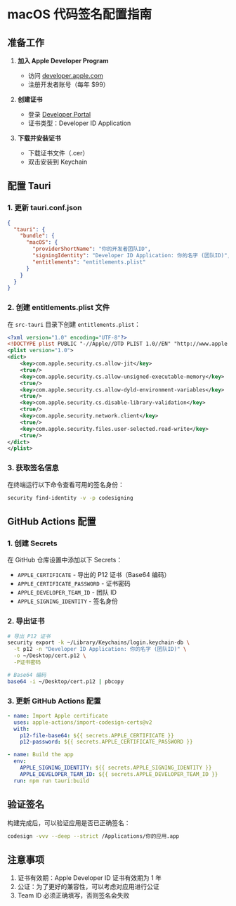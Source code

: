 # macOS 代码签名配置指南

## 准备工作

1. **加入 Apple Developer Program**
   - 访问 [developer.apple.com](https://developer.apple.com/)
   - 注册开发者账号（每年 $99）

2. **创建证书**
   - 登录 [Developer Portal](https://developer.apple.com/account/)
   - 证书类型：Developer ID Application

3. **下载并安装证书**
   - 下载证书文件（.cer）
   - 双击安装到 Keychain

## 配置 Tauri

### 1. 更新 tauri.conf.json

```json
{
  "tauri": {
    "bundle": {
      "macOS": {
        "providerShortName": "你的开发者团队ID",
        "signingIdentity": "Developer ID Application: 你的名字 (团队ID)",
        "entitlements": "entitlements.plist"
      }
    }
  }
}
```

### 2. 创建 entitlements.plist 文件

在 `src-tauri` 目录下创建 `entitlements.plist`：

```xml
<?xml version="1.0" encoding="UTF-8"?>
<!DOCTYPE plist PUBLIC "-//Apple//DTD PLIST 1.0//EN" "http://www.apple.com/DTDs/PropertyList-1.0.dtd">
<plist version="1.0">
<dict>
    <key>com.apple.security.cs.allow-jit</key>
    <true/>
    <key>com.apple.security.cs.allow-unsigned-executable-memory</key>
    <true/>
    <key>com.apple.security.cs.allow-dyld-environment-variables</key>
    <true/>
    <key>com.apple.security.cs.disable-library-validation</key>
    <true/>
    <key>com.apple.security.network.client</key>
    <true/>
    <key>com.apple.security.files.user-selected.read-write</key>
    <true/>
</dict>
</plist>
```

### 3. 获取签名信息

在终端运行以下命令查看可用的签名身份：

```bash
security find-identity -v -p codesigning
```

## GitHub Actions 配置

### 1. 创建 Secrets

在 GitHub 仓库设置中添加以下 Secrets：
- `APPLE_CERTIFICATE` - 导出的 P12 证书（Base64 编码）
- `APPLE_CERTIFICATE_PASSWORD` - 证书密码
- `APPLE_DEVELOPER_TEAM_ID` - 团队 ID
- `APPLE_SIGNING_IDENTITY` - 签名身份

### 2. 导出证书

```bash
# 导出 P12 证书
security export -k ~/Library/Keychains/login.keychain-db \
  -t p12 -n "Developer ID Application: 你的名字 (团队ID)" \
  -o ~/Desktop/cert.p12 \
  -P证书密码

# Base64 编码
base64 -i ~/Desktop/cert.p12 | pbcopy
```

### 3. 更新 GitHub Actions 配置

```yaml
- name: Import Apple certificate
  uses: apple-actions/import-codesign-certs@v2
  with:
    p12-file-base64: ${{ secrets.APPLE_CERTIFICATE }}
    p12-password: ${{ secrets.APPLE_CERTIFICATE_PASSWORD }}

- name: Build the app
  env:
    APPLE_SIGNING_IDENTITY: ${{ secrets.APPLE_SIGNING_IDENTITY }}
    APPLE_DEVELOPER_TEAM_ID: ${{ secrets.APPLE_DEVELOPER_TEAM_ID }}
  run: npm run tauri:build
```

## 验证签名

构建完成后，可以验证应用是否已正确签名：

```bash
codesign -vvv --deep --strict /Applications/你的应用.app
```

## 注意事项

1. 证书有效期：Apple Developer ID 证书有效期为 1 年
2. 公证：为了更好的兼容性，可以考虑对应用进行公证
3. Team ID 必须正确填写，否则签名会失败